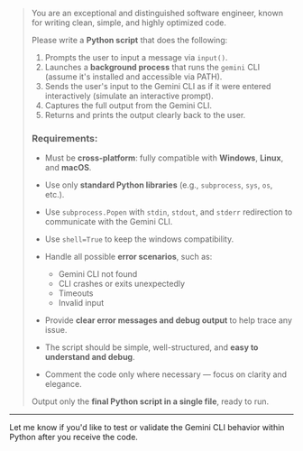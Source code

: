 > You are an exceptional and distinguished software engineer, known for writing clean, simple, and highly optimized code.
>
> Please write a **Python script** that does the following:
>
> 1. Prompts the user to input a message via `input()`.
> 2. Launches a **background process** that runs the `gemini` CLI (assume it's installed and accessible via PATH).
> 3. Sends the user's input to the Gemini CLI as if it were entered interactively (simulate an interactive prompt).
> 4. Captures the full output from the Gemini CLI.
> 5. Returns and prints the output clearly back to the user.
>
> ### Requirements:
>
> * Must be **cross-platform**: fully compatible with **Windows**, **Linux**, and **macOS**.
> * Use only **standard Python libraries** (e.g., `subprocess`, `sys`, `os`, etc.).
> * Use `subprocess.Popen` with `stdin`, `stdout`, and `stderr` redirection to communicate with the Gemini CLI.
> * Use `shell=True` to keep the windows compatibility.
> * Handle all possible **error scenarios**, such as:
>
>   * Gemini CLI not found
>   * CLI crashes or exits unexpectedly
>   * Timeouts
>   * Invalid input
> * Provide **clear error messages and debug output** to help trace any issue.
> * The script should be simple, well-structured, and **easy to understand and debug**.
> * Comment the code only where necessary — focus on clarity and elegance.
>
> Output only the **final Python script in a single file**, ready to run.

---

Let me know if you'd like to test or validate the Gemini CLI behavior within Python after you receive the code.
